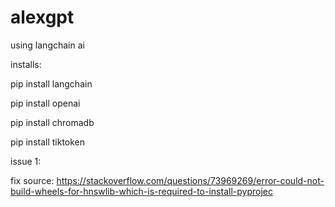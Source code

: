 # alexgpt

using langchain ai


installs: 

pip install langchain

pip install openai

pip install chromadb

pip install tiktoken


issue 1: 

fix source: https://stackoverflow.com/questions/73969269/error-could-not-build-wheels-for-hnswlib-which-is-required-to-install-pyprojec
